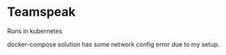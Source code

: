 # Teamspeak
Runs in kubernetes

docker-compose solution has some network config error due to my setup.
